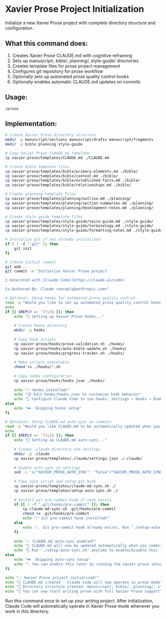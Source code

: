 # Xavier Prose Project Initialization

Initialize a new Xavier Prose project with complete directory structure and configuration.

## What this command does:
1. Creates Xavier Prose CLAUDE.md with cognitive reframing
2. Sets up manuscript/, bible/, planning/, style-guide/ directories
3. Creates template files for prose project management
4. Configures git repository for prose workflow
5. Optionally sets up automated prose quality control hooks
6. Optionally enables automatic CLAUDE.md updates on commits

## Usage:
```
/prose
```

## Implementation:

```bash
# Create Xavier Prose directory structure
mkdir -p manuscript/sections manuscript/drafts manuscript/fragments
mkdir -p bible planning style-guide

# Copy Xavier Prose CLAUDE.md template
cp xavier-prose/templates/CLAUDE.md ./CLAUDE.md

# Create bible template files
cp xavier-prose/templates/bible/primary-elements.md ./bible/
cp xavier-prose/templates/bible/context.md ./bible/
cp xavier-prose/templates/bible/established-facts.md ./bible/
cp xavier-prose/templates/bible/relationships.md ./bible/

# Create planning template files
cp xavier-prose/templates/planning/outline.md ./planning/
cp xavier-prose/templates/planning/section-summaries.md ./planning/
cp xavier-prose/templates/planning/development-notes.md ./planning/

# Create style guide template files
cp xavier-prose/templates/style-guide/voice-guide.md ./style-guide/
cp xavier-prose/templates/style-guide/terminology.md ./style-guide/
cp xavier-prose/templates/style-guide/formatting-notes.md ./style-guide/

# Initialize git if not already initialized
if [ ! -d ".git" ]; then
    git init
fi

# Create initial commit
git add .
git commit -m "Initialize Xavier Prose project

🤖 Generated with [Claude Code](https://claude.ai/code)

Co-Authored-By: Claude <noreply@anthropic.com>"

# Optional: Setup hooks for automated prose quality control
read -p "Would you like to set up automated prose quality control hooks? (y/n): " -n 1 -r
echo
if [[ $REPLY =~ ^[Yy]$ ]]; then
    echo "🔧 Setting up Xavier Prose hooks..."
    
    # Create hooks directory
    mkdir -p hooks
    
    # Copy hook scripts
    cp xavier-prose/hooks/prose-validation.sh ./hooks/
    cp xavier-prose/hooks/auto-bible-update.sh ./hooks/
    cp xavier-prose/hooks/progress-tracker.sh ./hooks/
    
    # Make scripts executable
    chmod +x ./hooks/*.sh
    
    # Copy hooks configuration
    cp xavier-prose/hooks/hooks.json ./hooks/
    
    echo "✅ Hooks installed!"
    echo "📋 Edit hooks/hooks.json to customize hook behavior"
    echo "🔧 Configure Claude Code to use hooks: Settings → Hooks → Enable"
else
    echo "⏭️  Skipping hooks setup"
fi

# Optional: Setup CLAUDE.md auto-sync on commits
read -p "Would you like CLAUDE.md to be automatically updated when you commit changes? (y/n): " -n 1 -r
echo
if [[ $REPLY =~ ^[Yy]$ ]]; then
    echo "🔧 Setting up CLAUDE.md auto-sync..."
    
    # Create .claude directory and settings
    mkdir -p .claude
    cp xavier-prose/templates/.claude/settings.json ./.claude/
    
    # Enable auto-sync in settings
    sed -i 's/"XAVIER_PROSE_AUTO_SYNC": "false"/"XAVIER_PROSE_AUTO_SYNC": "true"/' .claude/settings.json
    
    # Copy sync script and setup git hook
    cp xavier-prose/templates/claude-md-sync.sh ./
    cp xavier-prose/templates/setup-auto-sync.sh ./
    
    # Install git pre-commit hook if none exists
    if [[ ! -f ".git/hooks/pre-commit" ]]; then
        cp claude-md-sync.sh .git/hooks/pre-commit
        chmod +x .git/hooks/pre-commit
        echo "✅ Git pre-commit hook installed!"
    else
        echo "⚠️  Git pre-commit hook already exists. Run './setup-auto-sync.sh' to configure."
    fi
    
    echo "✅ CLAUDE.md auto-sync enabled!"
    echo "📝 CLAUDE.md will now be updated automatically when you commit changes"
    echo "🔧 Run './setup-auto-sync.sh' anytime to enable/disable this feature"
else
    echo "⏭️  Skipping auto-sync setup"
    echo "💡 You can enable this later by running the xavier-prose setup-auto-sync script"
fi

echo "✅ Xavier Prose project initialized!"
echo "📝 CLAUDE.md created - Claude Code will now operate in prose mode"
echo "📁 Directory structure created: manuscript/, bible/, planning/, style-guide/"
echo "🎯 You can now start writing prose with full Xavier Prose support"
```

Run this command once to set up your writing project. After initialization, Claude Code will automatically operate in Xavier Prose mode whenever you work in this directory.